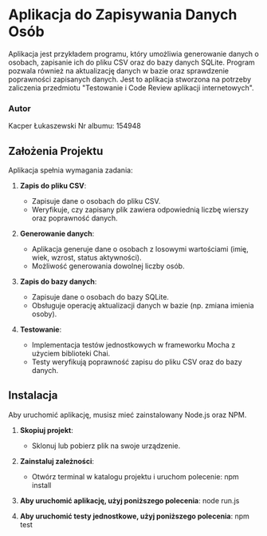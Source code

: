 # Aplikacja do Zapisywania Danych Osób

Aplikacja jest przykładem programu, który umożliwia generowanie danych o osobach, zapisanie ich do pliku CSV oraz do bazy danych SQLite. Program pozwala również na aktualizację danych w bazie oraz sprawdzenie poprawności zapisanych danych. Jest to aplikacja stworzona na potrzeby zaliczenia przedmiotu "Testowanie i Code Review aplikacji internetowych".

### Autor
Kacper Łukaszewski Nr albumu: 154948

## Założenia Projektu

Aplikacja spełnia wymagania zadania:

1. **Zapis do pliku CSV**:
    - Zapisuje dane o osobach do pliku CSV.
    - Weryfikuje, czy zapisany plik zawiera odpowiednią liczbę wierszy oraz poprawność danych.

2. **Generowanie danych**:
    - Aplikacja generuje dane o osobach z losowymi wartościami (imię, wiek, wzrost, status aktywności).
    - Możliwość generowania dowolnej liczby osób.

3. **Zapis do bazy danych**:
    - Zapisuje dane o osobach do bazy SQLite.
    - Obsługuje operację aktualizacji danych w bazie (np. zmiana imienia osoby).

4. **Testowanie**:
    - Implementacja testów jednostkowych w frameworku Mocha z użyciem biblioteki Chai.
    - Testy weryfikują poprawność zapisu do pliku CSV oraz do bazy danych.

## Instalacja

Aby uruchomić aplikację, musisz mieć zainstalowany Node.js oraz NPM.

1. **Skopiuj projekt**:
   - Sklonuj lub pobierz plik na swoje urządzenie.
    
2. **Zainstaluj zależności**:
   - Otwórz terminal w katalogu projektu i uruchom polecenie:
     npm install
     
3. **Aby uruchomić aplikację, użyj poniższego polecenia**:
   node run.js
   
5. **Aby uruchomić testy jednostkowe, użyj poniższego polecenia**:
   npm test

